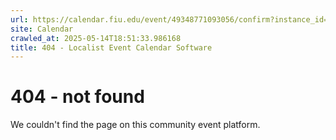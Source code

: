 ```yaml
---
url: https://calendar.fiu.edu/event/49348771093056/confirm?instance_id=49348840030589&return=https%3A%2F%2Fcalendar.fiu.edu%2Fmarc
site: Calendar
crawled_at: 2025-05-14T18:51:33.986168
title: 404 - Localist Event Calendar Software
---
```


# 404 - not found
We couldn't find the page on this community event platform.
